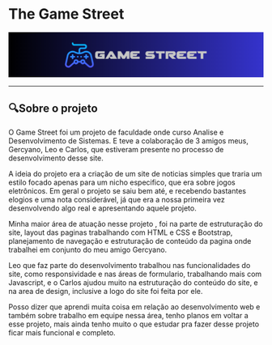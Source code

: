 # The Game Street 

<div align="center">
    <img src="img\logoIcons\banner-gamestreet.png" alt="logo">
</div>

<hr>
<h2> 🔍Sobre o projeto  </h2>
<p>O Game Street foi um projeto de faculdade onde curso Analise e Desenvolvimento de Sistemas. E teve a colaboração de 3 amigos meus, Gercyano, Leo e Carlos, que estiveram presente no processo de desenvolvimento desse site.</p>
<p>A ideia do projeto era a criação de um site de noticias simples que traria um estilo focado apenas para um nicho especifico, que era sobre jogos eletrônicos. Em geral o projeto se saiu bem até, e recebendo bastantes elogios e uma nota considerável,  já que era a nossa primeira vez desenvolvendo algo real e apresentando aquele projeto.</p>
<p>Minha maior área de atuação nesse projeto , foi na parte de estruturação do site, layout das paginas trabalhando com HTML e CSS e Bootstrap, planejamento de navegação e estruturação de conteúdo da pagina onde trabalhei em conjunto do meu amigo Gercyano.</p>
<p>Leo que faz parte do desenvolvimento trabalhou nas funcionalidades do site, como responsividade e nas áreas de formulario, trabalhando mais com Javascript, e o Carlos ajudou muito na estruturação do conteúdo do site, e na area de design, inclusive a logo do site foi feita por ele. </p>
<p>Posso dizer que aprendi muita coisa em relação ao desenvolvimento web e também sobre trabalho em equipe nessa área, tenho planos em voltar a esse projeto, mais ainda tenho muito o que estudar pra fazer desse projeto ficar mais funcional e completo.</p>
